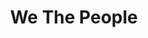 ---
pid: ls179
title: We The People
location_transcription: Center City Love Park
coordinates: "[-75.16540742632, 39.953994981787]"
zipcode: '19104'
gen_neighborhood: West Philadelphia
neighborhood: University City,Belmont,Parkside,Powelton Village
outside_phl: 
age: '32'
age_range: 30-39
instagram: 
image_file_name: ls_179.jpg
proposal_transcription: 
topic: Unity
topic_summary: '0'
type: Other No Form
keywords_other: 
credit: Kenneth Dubose
image_labels: 
twitter: 
facebook: 
permalink: "/monuments/ls179/"
layout: item-page
---